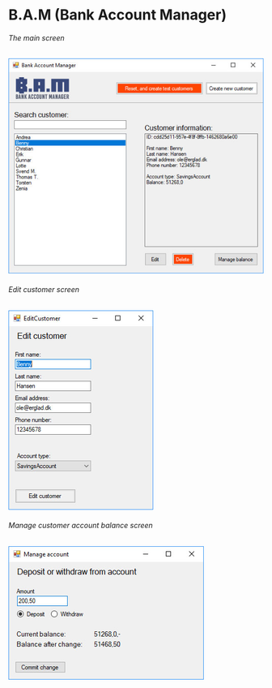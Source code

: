 # B.A.M (Bank Account Manager)

###### The main screen
![alt text](https://github.com/RasmusAgergaard/BankAccountManager/blob/master/Images/main.jpg "Main")

###### Edit customer screen
![alt text](https://github.com/RasmusAgergaard/BankAccountManager/blob/master/Images/edit.jpg "Edit")

###### Manage customer account balance screen
![alt text](https://github.com/RasmusAgergaard/BankAccountManager/blob/master/Images/account.jpg "Account")
